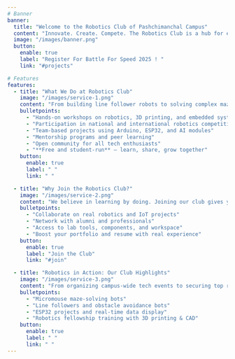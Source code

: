 ```yaml
---
# Banner
banner:
  title: "Welcome to the Robotics Club of Pashchimanchal Campus"
  content: "Innovate. Create. Compete. The Robotics Club is a hub for engineering minds to explore robotics, automation, and embedded systems through hands-on projects and national competitions."
  image: "/images/banner.png"
  button:
    enable: true
    label: "Register For Battle For Speed 2025 ! "
    link: "#projects"

# Features
features:
  - title: "What We Do at Robotics Club"
    image: "/images/service-1.png"
    content: "From building line follower robots to solving complex mazes and working on real-world automation challenges, the club brings together curious minds and cutting-edge tools."
    bulletpoints:
      - "Hands-on workshops on robotics, 3D printing, and embedded systems"
      - "Participation in national and international robotics competitions"
      - "Team-based projects using Arduino, ESP32, and AI modules"
      - "Mentorship programs and peer learning"
      - "Open community for all tech enthusiasts"
      - "**Free and student-run** — learn, share, grow together"
    button:
      enable: true
      label: " "
      link: " "

  - title: "Why Join the Robotics Club?"
    image: "/images/service-2.png"
    content: "We believe in learning by doing. Joining our club gives you access to a passionate community, hardware resources, and the chance to apply theoretical knowledge in practical settings."
    bulletpoints:
      - "Collaborate on real robotics and IoT projects"
      - "Network with alumni and professionals"
      - "Access to lab tools, components, and workspace"
      - "Boost your portfolio and resume with real experience"
    button:
      enable: true
      label: "Join the Club"
      link: "#join"

  - title: "Robotics in Action: Our Club Highlights"
    image: "/images/service-3.png"
    content: "From organizing campus-wide tech events to securing top ranks in robotics competitions, our club continues to grow and inspire."
    bulletpoints:
      - "Micromouse maze-solving bots"
      - "Line followers and obstacle avoidance bots"
      - "ESP32 projects and real-time data display"
      - "Robotics fellowship training with 3D printing & CAD"
    button:
      enable: true
      label: " "
      link: " "
---
```

